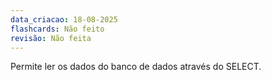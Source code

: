 ```yaml
---
data_criacao: 18-08-2025
flashcards: Não feito
revisão: Não feita
---
```

Permite ler os dados do banco de dados através do SELECT.